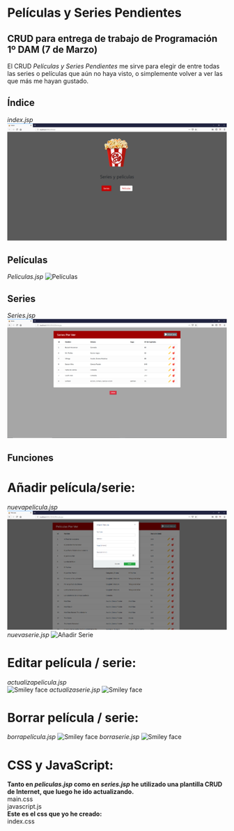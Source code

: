# Películas y Series Pendientes
## CRUD para entrega de trabajo de Programación 1º DAM (7 de Marzo)

El CRUD *Películas y Series Pendientes* me sirve para elegir de entre todas las series o películas que aún no haya visto, o simplemente volver a ver las que más me hayan gustado.

## Índice
*index.jsp*
<img src="Fotos CRUD/Índice.png" alt="Índice">
## Películas
*Peliculas.jsp*
<img src="Fotos CRUD/Películas.png" alt="Películas">
## Series
*Series.jsp*
<img src="Fotos CRUD/Series.png" alt="Series">
## Funciones
# Añadir película/serie:
*nuevapelicula.jsp*<br>
<img src="Fotos CRUD/Añadir Película.png" alt="Añadir Película">
*nuevaserie.jsp*
<img src="Fotos CRUD/Añadir Serie.png" alt="Añadir Serie">
# Editar película / serie:
*actualizapelicula.jsp*<br>
<img src="smiley.gif" alt="Smiley face">
*actualizaserie.jsp*
<img src="smiley.gif" alt="Smiley face">
# Borrar película / serie:
*borrapelícula.jsp*
<img src="smiley.gif" alt="Smiley face">
*borraserie.jsp*
<img src="smiley.gif" alt="Smiley face">
# CSS y JavaScript:
**Tanto en *peliculas.jsp* como en *series.jsp* he utilizado una plantilla CRUD de Internet, que luego he ido actualizando.**<br>
main.css<br>
javascript.js<br>
**Este es el css que yo he creado:**<br>
index.css
